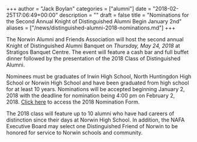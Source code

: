 +++
author = "Jack Boylan"
categories = ["alumni"]
date = "2018-02-25T17:06:49+00:00"
description = ""
draft = false
title = "Nominations for the Second Annual Knight of Distinguished Alumni Begin January 2nd"
aliases = ["/news/distinguished-alumni-2018-nominations.md"]
+++

The Norwin Alumni and Friends Association will host the second annual Knight of Distinguished Alumni Banquet on _Thursday, May 24, 2018_ at Stratigos Banquet Centre. The event will feature a cash bar and full buffet dinner followed by the presentation of the 2018 Class of Distinguished Alumni. 

Nominees must be graduates of Irwin High School, North Huntingdon High School or Norwin High School and have been graduated from high school for at least 10 years. Nominations will be accepted beginning January 2, 2018 with the deadline for nomination being 4:00 pm on February 2, 2018. [Click here](https://nsdcf.org/s/nafa-nomination-2018.pdf) to access the 2018 Nomination Form.

The 2018 class will feature up to 10 alumni who have had careers of distinction since their days at Norwin High School. In addition, the NAFA Executive Board may select one Distinguished Friend of Norwin to be honored for service to Norwin schools and community.
